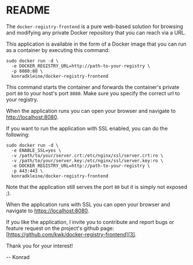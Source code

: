 README
======

The `docker-registry-frontend` is a pure web-based solution for browsing and modifying any private Docker repository that you can reach via a URL.

This application is available in the form of a Docker image that you can run as a container by executing this command:

    sudo docker run -d \
      -e DOCKER_REGISTRY_URL=http://path-to-your-registry \
      -p 8080:80 \
      konradkleine/docker-registry-frontend

This command starts the container and forwards the container's private port `80` to your host's port `8080`. Make sure you specify the correct url to your registry.

When the application runs you can open your browser and navigate to [http://localhost:8080][1].

If you want to run the application with SSL enabled, you can do the following:
    
    sudo docker run -d \
      -e ENABLE_SSL=yes \
      -v /path/to/your/server.crt:/etc/nginx/ssl/server.crt:ro \
      -v /path/to/your/server.key:/etc/nginx/ssl/server.key:ro \
      -e DOCKER_REGISTRY_URL=http://path-to-your-registry \
      -p 443:443 \
      konradkleine/docker-registry-frontend

Note that the application still serves the port `80` but it is simply not exposed ;).

When the application runs with SSL you can open your browser and navigate to [https://localhost:8080][2].

If you like the application, I invite you to contribute and report bugs or feature request on the project's github page: [https://github.com/kwk/docker-registry-frontend][3].

Thank you for your interest!

 -- Konrad


  [1]: http://localhost:8080
  [2]: https://localhost:8080
  [3]: http://%20https://github.com/kwk/docker-registry-frontend
